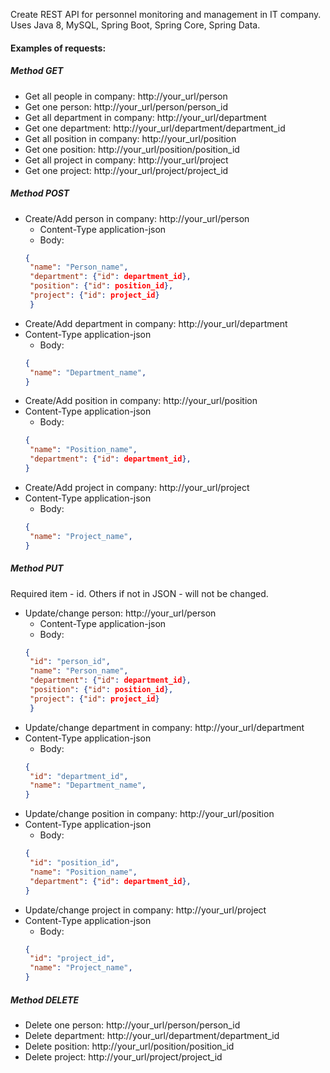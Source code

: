 Create REST API for personnel monitoring and management in IT company. 
Uses Java 8, MySQL, Spring Boot, Spring Core, Spring Data.

#### Examples of requests:
##### Method GET
- Get all people in company: http://your_url/person
- Get one person: http://your_url/person/person_id
- Get all department in company: http://your_url/department
- Get one department: http://your_url/department/department_id
- Get all position in company: http://your_url/position
- Get one position: http://your_url/position/position_id
- Get all project in company: http://your_url/project
- Get one project: http://your_url/project/project_id
##### Method POST
- Create/Add person in company: http://your_url/person
  - Content-Type application-json
  - Body: 
  ```json 
  {
   "name": "Person_name",
   "department": {"id": department_id},
   "position": {"id": position_id},
   "project": {"id": project_id}
   } 
- Create/Add department in company: http://your_url/department
- Content-Type application-json
  - Body: 
  ```json 
  {
   "name": "Department_name",
  } 
- Create/Add position in company: http://your_url/position
- Content-Type application-json
  - Body: 
  ```json 
  {
   "name": "Position_name",
   "department": {"id": department_id},
  } 
- Create/Add project in company: http://your_url/project
- Content-Type application-json
  - Body: 
  ```json 
  {
   "name": "Project_name",
  } 
##### Method PUT
Required item -  id. Others if not in JSON - will not be changed.
- Update/change person: http://your_url/person
  - Content-Type application-json
  - Body: 
  ```json 
  {
   "id": "person_id", 
   "name": "Person_name",
   "department": {"id": department_id},
   "position": {"id": position_id},
   "project": {"id": project_id}
   } 
- Update/change department in company: http://your_url/department
- Content-Type application-json
  - Body: 
  ```json 
  {
   "id": "department_id",
   "name": "Department_name",
  } 
- Update/change position in company: http://your_url/position
- Content-Type application-json
  - Body: 
  ```json 
  {
   "id": "position_id",
   "name": "Position_name",
   "department": {"id": department_id},
  } 
- Update/change project in company: http://your_url/project
- Content-Type application-json
  - Body: 
  ```json 
  {
   "id": "project_id",
   "name": "Project_name",
  }
##### Method DELETE
- Delete one person: http://your_url/person/person_id
- Delete department: http://your_url/department/department_id
- Delete position: http://your_url/position/position_id
- Delete project: http://your_url/project/project_id
